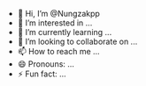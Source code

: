 - 👋 Hi, I’m @Nungzakpp
- 👀 I’m interested in ...
- 🌱 I’m currently learning ...
- 💞️ I’m looking to collaborate on ...
- 📫 How to reach me ...
- 😄 Pronouns: ...
- ⚡ Fun fact: ...

<!---
Nungzakpp/Nungzakpp is a ✨ special ✨ repository because its `README.md` (this file) appears on your GitHub profile.
You can click the Preview link to take a look at your changes.
--->

